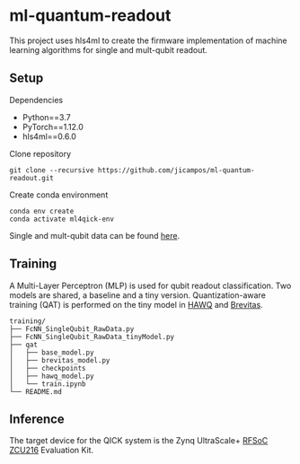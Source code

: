 # ml-quantum-readout
This project uses hls4ml to create the firmware implementation of machine learning algorithms for single and mult-qubit readout.

## Setup

Dependencies 
* Python==3.7
* PyTorch==1.12.0
* hls4ml==0.6.0

Clone repository
```
git clone --recursive https://github.com/jicampos/ml-quantum-readout.git
```

Create conda environment
```
conda env create
conda activate ml4qick-env
```

Single and mult-qubit data can be found [here](https://urldefense.proofpoint.com/v2/url?u=https-3A__purdue0-2Dmy.sharepoint.com_-3Af-3A_g_personal_oyesilyu-5Fpurdue-5Fedu_EuhbLM-2DwFApNiX9Mh5ZMeIEBG3dGqSIPgwN21j5S30nxvQ-3Fe-3DCDc3Xi&d=DwMFAg&c=gRgGjJ3BkIsb5y6s49QqsA&r=3tXuppM5Ux2UBnxU0DCrdSagIS9IpvGOlIFtsYfyWuc&m=5R-PzD5Udxkr2BBA9AYXREVhYselyKDYk_-1g6QMka_dPV3VTCVJe4id5PFOgpLq&s=fUu9yFLybrPN_AYcDhfBiQoXf5RlOAwbo6DmsD3CiqU&e=).

## Training 
A Multi-Layer Perceptron (MLP) is used for qubit readout classification. Two models are shared, a baseline and a tiny version.
Quantization-aware training (QAT) is performed on the tiny model in [HAWQ](https://github.com/Zhen-Dong/HAWQ) and [Brevitas](https://github.com/Xilinx/brevitas). 
```
training/
├── FcNN_SingleQubit_RawData.py
├── FcNN_SingleQubit_RawData_tinyModel.py
├── qat
│   ├── base_model.py
│   ├── brevitas_model.py
│   ├── checkpoints
│   ├── hawq_model.py
│   └── train.ipynb
└── README.md
```

## Inference 
The target device for the QICK system is the Zynq UltraScale+ [RFSoC ZCU216](https://www.xilinx.com/products/boards-and-kits/zcu216.html) Evaluation Kit.
